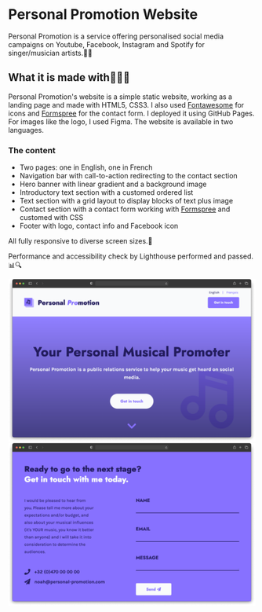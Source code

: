# Personal Promotion Website

Personal Promotion is a service offering personalised social media campaigns on Youtube, Facebook, Instagram and Spotify for singer/musician artists.🎵🎸

## What it is made with🎨👩‍💻

Personal Promotion's website is a simple static website, working as a landing page and made with HTML5, CSS3. I also used [Fontawesome](https://fontawesome.com/) for icons and [Formspree](https://formspree.io/) for the contact form. I deployed it using GitHub Pages. For images like the logo, I used Figma. The website is available in two languages.

### The content

- Two pages: one in English, one in French
- Navigation bar with call-to-action redirecting to the contact section
- Hero banner with linear gradient and a background image
- Introductory text section with a customed ordered list
- Text section with a grid layout to display blocks of text plus image
- Contact section with a contact form working with [Formspree](https://formspree.io/) and customed with CSS
- Footer with logo, contact info and Facebook icon

All fully responsive to diverse screen sizes.📱

Performance and accessibility check by Lighthouse performed and passed.📊🔍

![Navbar and hero banner](/assets/images/personal-promotion-1.png "Hero banner")
![Contact section](/assets/images/personal-promotion-2.png "Contact form")
